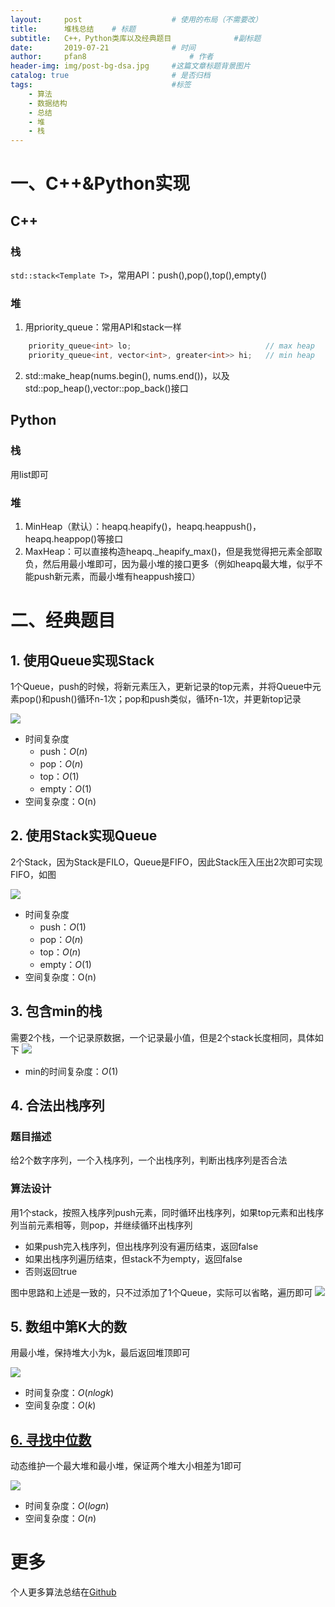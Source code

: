 ```yaml
---
layout:     post   				    # 使用的布局（不需要改）
title:      堆栈总结	# 标题 
subtitle:   C++，Python类库以及经典题目				#副标题
date:       2019-07-21   			# 时间
author:     pfan8 						# 作者
header-img: img/post-bg-dsa.jpg 	#这篇文章标题背景图片
catalog: true 						# 是否归档
tags:								#标签
    - 算法
    - 数据结构
    - 总结
    - 堆
    - 栈
---
```


# 一、C++&Python实现
## C++

### 栈
`std::stack<Template T>`，常用API：push(),pop(),top(),empty()
### 堆
1. 用priority_queue：常用API和stack一样
```cpp
    priority_queue<int> lo;                              // max heap
    priority_queue<int, vector<int>, greater<int>> hi;   // min heap
```
2. std::make_heap(nums.begin(), nums.end())，以及std::pop_heap(),vector::pop_back()接口
## Python
### 栈
用list即可
### 堆
1. MinHeap（默认）：heapq.heapify()，heapq.heappush()，heapq.heappop()等接口
2. MaxHeap：可以直接构造heapq.\_heapify\_max()，但是我觉得把元素全部取负，然后用最小堆即可，因为最小堆的接口更多（例如heapq最大堆，似乎不能push新元素，而最小堆有heappush接口）

# 二、经典题目
## 1. 使用Queue实现Stack
1个Queue，push的时候，将新元素压入，更新记录的top元素，并将Queue中元素pop()和push()循环n-1次；pop和push类似，循环n-1次，并更新top记录

![](https://thumbsnap.com/s/KQs5xf07.png?0721)

+ 时间复杂度
  + push：$O(n)$
  + pop：$O(n)$
  + top：$O(1)$
  + empty：$O(1)$
+ 空间复杂度：O(n)

## 2. 使用Stack实现Queue
2个Stack，因为Stack是FILO，Queue是FIFO，因此Stack压入压出2次即可实现FIFO，如图

![](https://thumbsnap.com/s/SeiQsn4u.png?0721)

+ 时间复杂度
  + push：$O(1)$
  + pop：$O(n)$
  + top：$O(n)$
  + empty：$O(1)$
+ 空间复杂度：O(n)

## 3. 包含min的栈
需要2个栈，一个记录原数据，一个记录最小值，但是2个stack长度相同，具体如下
![](https://thumbsnap.com/s/LnLY5dcu.png?0721)

+ min的时间复杂度：$O(1)$

## 4. 合法出栈序列
### 题目描述
给2个数字序列，一个入栈序列，一个出栈序列，判断出栈序列是否合法
### 算法设计
用1个stack，按照入栈序列push元素，同时循环出栈序列，如果top元素和出栈序列当前元素相等，则pop，并继续循环出栈序列
+ 如果push完入栈序列，但出栈序列没有遍历结束，返回false
+ 如果出栈序列遍历结束，但stack不为empty，返回false
+ 否则返回true

图中思路和上述是一致的，只不过添加了1个Queue，实际可以省略，遍历即可
![](https://thumbsnap.com/s/4cFYvf5G.png?0721)

## 5. 数组中第K大的数
用最小堆，保持堆大小为k，最后返回堆顶即可

![](https://thumbsnap.com/s/9LVOFwQg.png?0721)
+ 时间复杂度：$O(nlogk)$
+ 空间复杂度：$O(k)$

## [6. 寻找中位数](https://github.com/pfan8/ChinaHadoop_AI_Offer/blob/master/%E5%A0%86%E6%A0%88/295.%20Find%20Median%20from%20Data%20Stream/%E6%80%BB%E7%BB%93.md)
动态维护一个最大堆和最小堆，保证两个堆大小相差为1即可

![](https://thumbsnap.com/s/9LVOFwQg.png?0721)

+ 时间复杂度：$O(logn)$
+ 空间复杂度：$O(n)$

# 更多
个人更多算法总结在[Github](https://github.com/pfan8/ChinaHadoop_AI_Offer)